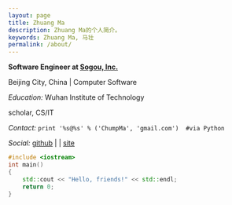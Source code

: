 ```yaml
---
layout: page
title: Zhuang Ma
description: Zhuang Ma的个人简介。
keywords: Zhuang Ma, 马壮
permalink: /about/
---
```


**Software Engineer at [Sogou, Inc.](http://www.sogou.com)**

Beijing City, China \| Computer Software
  
*Education:* Wuhan Institute of Technology

scholar, CS/IT

*Contact:* `print '%s@%s' % ('ChumpMa', 'gmail.com')  #via Python`

*Social:*  [github](https://github.com/zhengyuxin) \| | [site](http://www.fotocoder.com)
    
```c++
#include <iostream>
int main()
{
	std::cout << "Hello, friends!" << std::endl;
	return 0;
}
```
